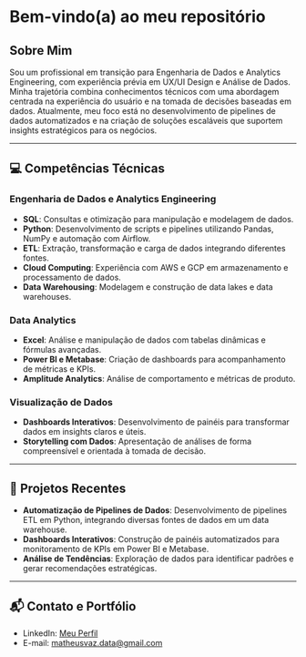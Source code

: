 # Bem-vindo(a) ao meu repositório  

## Sobre Mim  
Sou um profissional em transição para Engenharia de Dados e Analytics Engineering, com experiência prévia em UX/UI Design e Análise de Dados. Minha trajetória combina conhecimentos técnicos com uma abordagem centrada na experiência do usuário e na tomada de decisões baseadas em dados. Atualmente, meu foco está no desenvolvimento de pipelines de dados automatizados e na criação de soluções escaláveis que suportem insights estratégicos para os negócios.  

---

## 💻 Competências Técnicas  

### Engenharia de Dados e Analytics Engineering  
- **SQL**: Consultas e otimização para manipulação e modelagem de dados.  
- **Python**: Desenvolvimento de scripts e pipelines utilizando Pandas, NumPy e automação com Airflow.  
- **ETL**: Extração, transformação e carga de dados integrando diferentes fontes.  
- **Cloud Computing**: Experiência com AWS e GCP em armazenamento e processamento de dados.  
- **Data Warehousing**: Modelagem e construção de data lakes e data warehouses.  

### Data Analytics  
- **Excel**: Análise e manipulação de dados com tabelas dinâmicas e fórmulas avançadas.  
- **Power BI e Metabase**: Criação de dashboards para acompanhamento de métricas e KPIs.  
- **Amplitude Analytics**: Análise de comportamento e métricas de produto.  

### Visualização de Dados  
- **Dashboards Interativos**: Desenvolvimento de painéis para transformar dados em insights claros e úteis.  
- **Storytelling com Dados**: Apresentação de análises de forma compreensível e orientada à tomada de decisão.  

---

## 🔎 Projetos Recentes  
- **Automatização de Pipelines de Dados**: Desenvolvimento de pipelines ETL em Python, integrando diversas fontes de dados em um data warehouse.  
- **Dashboards Interativos**: Construção de painéis automatizados para monitoramento de KPIs em Power BI e Metabase.  
- **Análise de Tendências**: Exploração de dados para identificar padrões e gerar recomendações estratégicas.  

---

## 📬 Contato e Portfólio
- LinkedIn: [Meu Perfil]([https://www.linkedin.com](https://www.linkedin.com/in/matheusvazdata/))  
- E-mail: [matheusvaz.data@gmail.com](mailto:matheusvaz.data@gmail.com)
